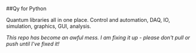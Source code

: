 ##Qy for Python

Quantum libraries all in one place. Control and automation, DAQ, IO, simulation, graphics, GUI, analysis.

*This repo has become an awful mess. I am fixing it up - please don't pull or push until I've fixed it!*
